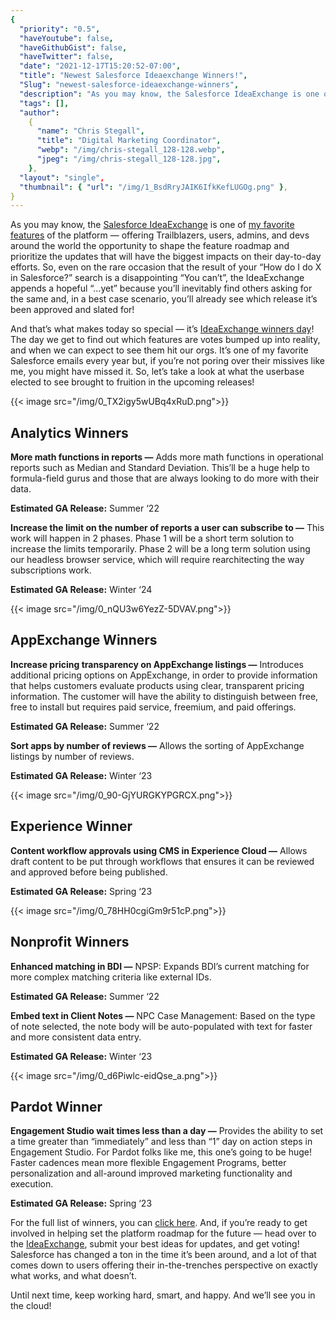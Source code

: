 ```yaml
---
{
  "priority": "0.5",
  "haveYoutube": false,
  "haveGithubGist": false,
  "haveTwitter": false,
  "date": "2021-12-17T15:20:52-07:00",
  "title": "Newest Salesforce Ideaexchange Winners!",
  "Slug": "newest-salesforce-ideaexchange-winners",
  "description": "As you may know, the Salesforce IdeaExchange is one of my favorite features of the platform — offering Trailblazers, users, admins, and…",
  "tags": [],
  "author":
    {
      "name": "Chris Stegall",
      "title": "Digital Marketing Coordinator",
      "webp": "/img/chris-stegall_128-128.webp",
      "jpeg": "/img/chris-stegall_128-128.jpg",
    },
  "layout": "single",
  "thumbnail": { "url": "/img/1_BsdRryJAIK6IfkKefLUGOg.png" },
}
---
```


As you may know, the [Salesforce IdeaExchange](https://ideas.salesforce.com/s/search) is one of [my favorite features](/creme-de-la-crm/cast-your-vote-30562a3a1f60) of the platform — offering Trailblazers, users, admins, and devs around the world the opportunity to shape the feature roadmap and prioritize the updates that will have the biggest impacts on their day-to-day efforts. So, even on the rare occasion that the result of your “How do I do X in Salesforce?” search is a disappointing “You can’t”, the IdeaExchange appends a hopeful “…yet” because you’ll inevitably find others asking for the same and, in a best case scenario, you’ll already see which release it’s been approved and slated for!

And that’s what makes today so special — it’s [IdeaExchange winners day](https://ideas.salesforce.com/s/winners)! The day we get to find out which features are votes bumped up into reality, and when we can expect to see them hit our orgs. It’s one of my favorite Salesforce emails every year but, if you’re not poring over their missives like me, you might have missed it. So, let’s take a look at what the userbase elected to see brought to fruition in the upcoming releases!

{{< image src="/img/0_TX2igy5wUBq4xRuD.png">}}

## Analytics Winners

**More math functions in reports —** Adds more math functions in operational reports such as Median and Standard Deviation. This’ll be a huge help to formula-field gurus and those that are always looking to do more with their data.

**Estimated GA Release:** Summer ‘22

**Increase the limit on the number of reports a user can subscribe to —** This work will happen in 2 phases. Phase 1 will be a short term solution to increase the limits temporarily. Phase 2 will be a long term solution using our headless browser service, which will require rearchitecting the way subscriptions work.

**Estimated GA Release:** Winter ‘24

{{< image src="/img/0_nQU3w6YezZ-5DVAV.png">}}

## AppExchange Winners

**Increase pricing transparency on AppExchange listings —** Introduces additional pricing options on AppExchange, in order to provide information that helps customers evaluate products using clear, transparent pricing information. The customer will have the ability to distinguish between free, free to install but requires paid service, freemium, and paid offerings.

**Estimated GA Release:** Summer ‘22

**Sort apps by number of reviews —** Allows the sorting of AppExchange listings by number of reviews.

**Estimated GA Release:** Winter ‘23

{{< image src="/img/0_90-GjYURGKYPGRCX.png">}}

## Experience Winner

**Content workflow approvals using CMS in Experience Cloud —** Allows draft content to be put through workflows that ensures it can be reviewed and approved before being published.

**Estimated GA Release:** Spring ‘23

{{< image src="/img/0_78HH0cgiGm9r51cP.png">}}

## Nonprofit Winners

**Enhanced matching in BDI —** NPSP: Expands BDI’s current matching for more complex matching criteria like external IDs.

**Estimated GA Release:** Summer ‘22

**Embed text in Client Notes —** NPC Case Management: Based on the type of note selected, the note body will be auto-populated with text for faster and more consistent data entry.

**Estimated GA Release:** Winter ‘23

{{< image src="/img/0_d6Piwlc-eidQse_a.png">}}

## Pardot Winner

**Engagement Studio wait times less than a day —** Provides the ability to set a time greater than “immediately” and less than “1” day on action steps in Engagement Studio. For Pardot folks like me, this one’s going to be huge! Faster cadences mean more flexible Engagement Programs, better personalization and all-around improved marketing functionality and execution.

**Estimated GA Release:** Spring ‘23

For the full list of winners, you can [click here](https://ideas.salesforce.com/s/winners). And, if you’re ready to get involved in helping set the platform roadmap for the future — head over to the [IdeaExchange](https://ideas.salesforce.com/s/search#t=All&sort=relevancy), submit your best ideas for updates, and get voting! Salesforce has changed a ton in the time it’s been around, and a lot of that comes down to users offering their in-the-trenches perspective on exactly what works, and what doesn’t.

Until next time, keep working hard, smart, and happy. And we’ll see you in the cloud!
